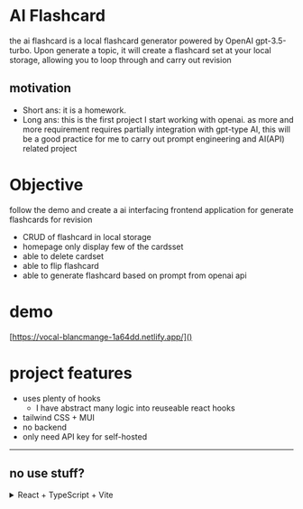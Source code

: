 # AI Flashcard

the ai flashcard is a local flashcard generator powered by OpenAI gpt-3.5-turbo. Upon generate a topic, it will create a flashcard set at your local storage, allowing you to loop through and carry out revision

## motivation

-   Short ans: it is a homework.
-   Long ans: this is the first project I start working with openai. as more and more requirement requires partially integration with gpt-type AI, this will be a good practice for me to carry out prompt engineering and AI(API) related project

# Objective

follow the demo and create a ai interfacing frontend application for generate flashcards for revision

-   CRUD of flashcard in local storage
-   homepage only display few of the cardsset
-   able to delete cardset
-   able to flip flashcard
-   able to generate flashcard based on prompt from openai api

# demo

[https://vocal-blancmange-1a64dd.netlify.app/]()

# project features

-   uses plenty of hooks
    -   I have abstract many logic into reuseable react hooks
-   tailwind CSS + MUI
-   no backend
-   only need API key for self-hosted

---

## no use stuff?

<details>

<summary> React + TypeScript + Vite </summary>

This template provides a minimal setup to get React working in Vite with HMR and some ESLint rules.

Currently, two official plugins are available:

-   [@vitejs/plugin-react](https://github.com/vitejs/vite-plugin-react/blob/main/packages/plugin-react/README.md) uses [Babel](https://babeljs.io/) for Fast Refresh
-   [@vitejs/plugin-react-swc](https://github.com/vitejs/vite-plugin-react-swc) uses [SWC](https://swc.rs/) for Fast Refresh

## Expanding the ESLint configuration

If you are developing a production application, we recommend updating the configuration to enable type aware lint rules:

-   Configure the top-level `parserOptions` property like this:

```js
   parserOptions: {
    ecmaVersion: 'latest',
    sourceType: 'module',
    project: ['./tsconfig.json', './tsconfig.node.json'],
    tsconfigRootDir: __dirname,
   },
```

-   Replace `plugin:@typescript-eslint/recommended` to `plugin:@typescript-eslint/recommended-type-checked` or `plugin:@typescript-eslint/strict-type-checked`
-   Optionally add `plugin:@typescript-eslint/stylistic-type-checked`
-   Install [eslint-plugin-react](https://github.com/jsx-eslint/eslint-plugin-react) and add `plugin:react/recommended` & `plugin:react/jsx-runtime` to the `extends` list

<details>
